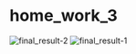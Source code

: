 # home_work_3
![final_result-2](https://github.com/IslamBratan/home_work_3/assets/116435912/96aaa271-893b-47f3-9c92-ab7c6e8ce5bf)
![final_result-1](https://github.com/IslamBratan/home_work_3/assets/116435912/4038b73f-733c-424d-977c-7a6ca04a54cc)
